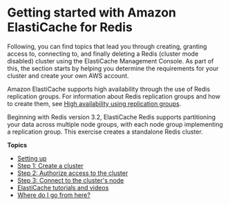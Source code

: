 # Getting started with Amazon ElastiCache for Redis<a name="GettingStarted"></a>

Following, you can find topics that lead you through creating, granting access to, connecting to, and finally deleting a Redis \(cluster mode disabled\) cluster using the ElastiCache Management Console\. As part of this, the section starts by helping you determine the requirements for your cluster and create your own AWS account\.

Amazon ElastiCache supports high availability through the use of Redis replication groups\. For information about Redis replication groups and how to create them, see [High availability using replication groups](Replication.md)\.

Beginning with Redis version 3\.2, ElastiCache Redis supports partitioning your data across multiple node groups, with each node group implementing a replication group\. This exercise creates a standalone Redis cluster\.

**Topics**
+ [Setting up](set-up.md)
+ [Step 1: Create a cluster](GettingStarted.CreateCluster.md)
+ [Step 2: Authorize access to the cluster](GettingStarted.AuthorizeAccess.md)
+ [Step 3: Connect to the cluster's node](GettingStarted.ConnectToCacheNode.md)
+ [ElastiCache tutorials and videos](Tutorials.md)
+ [Where do I go from here?](GettingStarted.WhereGoFromHere.md)